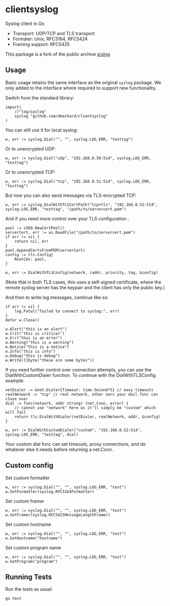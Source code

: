 # clientsyslog

Syslog client in Go

- Transport: UDP/TCP and TLS transport
- Formater: Unix, RFC3164, RFC5424
- Framing support: RFC5425

This package is a fork of the public archive [srslog](https://github.com/RackSec/srslog)

## Usage

Basic usage retains the same interface as the original `syslog` package. We
only added to the interface where required to support new functionality.

Switch from the standard library:

```golang
import(
    //"log/syslog"
    syslog "github.com/dmachard/clientsyslog"
)
```

You can still use it for local syslog:

```golang
w, err := syslog.Dial("", "", syslog.LOG_ERR, "testtag")
```

Or to unencrypted UDP:

```golang
w, err := syslog.Dial("udp", "192.168.0.50:514", syslog.LOG_ERR, "testtag")
```

Or to unencrypted TCP:

```golang
w, err := syslog.Dial("tcp", "192.168.0.51:514", syslog.LOG_ERR, "testtag")
```

But now you can also send messages via TLS-encrypted TCP:

```golang
w, err := syslog.DialWithTLSCertPath("tcp+tls", "192.168.0.52:514", syslog.LOG_ERR, "testtag", "/path/to/servercert.pem")
```

And if you need more control over your TLS configuration :

```golang
pool := x509.NewCertPool()
serverCert, err := os.ReadFile("/path/to/servercert.pem")
if err != nil {
    return nil, err
}
pool.AppendCertsFromPEM(serverCert)
config := tls.Config{
    RootCAs: pool,
}

w, err := DialWithTLSConfig(network, raddr, priority, tag, &config)
```

(Note that in both TLS cases, this uses a self-signed certificate, where the
remote syslog server has the keypair and the client has only the public key.)

And then to write log messages, continue like so:

```golang
if err != nil {
    log.Fatal("failed to connect to syslog:", err)
}
defer w.Close()

w.Alert("this is an alert")
w.Crit("this is critical")
w.Err("this is an error")
w.Warning("this is a warning")
w.Notice("this is a notice")
w.Info("this is info")
w.Debug("this is debug")
w.Write([]byte("these are some bytes"))
```

If you need further control over connection attempts, you can use the DialWithCustomDialer
function. To continue with the DialWithTLSConfig example:

```golang
netDialer := &net.Dialer{Timeout: time.Second*5} // easy timeouts
realNetwork := "tcp" // real network, other vars your dail func can close over
dial := func(network, addr string) (net.Conn, error) {
    // cannot use "network" here as it'll simply be "custom" which will fail
    return tls.DialWithDialer(netDialer, realNetwork, addr, &config)
}

w, err := DialWithCustomDialer("custom", "192.168.0.52:514", syslog.LOG_ERR, "testtag", dial)
```

Your custom dial func can set timeouts, proxy connections, and do whatever else it needs before returning a net.Conn.

## Custom config

Set custom formatter

```golang
w, err := syslog.Dial("", "", syslog.LOG_ERR, "test")
w.SetFormatter(syslog.RFC3164Formatter)
```

Set custom framer

```golang
w, err := syslog.Dial("", "", syslog.LOG_ERR, "test")
w.SetFramer(syslog.RFC5425MessageLengthFramer)
```

Set custom hostname

```golang
w, err := syslog.Dial("", "", syslog.LOG_ERR, "test")
w.SetHostname("hostname")
```

Set custom program name

```golang
w, err := syslog.Dial("", "", syslog.LOG_ERR, "test")
w.SetProgram("program")
```

## Running Tests

Run the tests as usual:

```bash
go test
```
